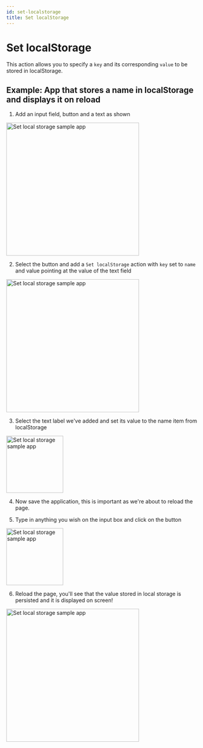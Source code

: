 ```yaml
---
id: set-localstorage
title: Set localStorage
---
```


# Set localStorage

This action allows you to specify a `key` and its corresponding `value` to be stored in localStorage.

## Example: App that stores a name in localStorage and displays it on reload

1. Add an input field, button and a text as shown
<img src="/img/actions/localstorage/sample-app-1.png" alt="Set local storage sample app" height="350" />

2. Select the button and add a `Set localStorage` action with `key` set to `name` and value pointing at the value of the text field
<img src="/img/actions/localstorage/sample-app-2.png" alt="Set local storage sample app" height="350" />

3. Select the text label we've added and set its value to the name item from localStorage
<img src="/img/actions/localstorage/sample-app-3.png" alt="Set local storage sample app" height="150" />

4. Now save the application, this is important as we're about to reload the page.

5. Type in anything you wish on the input box and click on the button
<img src="/img/actions/localstorage/sample-app-4.png" alt="Set local storage sample app" height="150" />

6. Reload the page, you'll see that the value stored in local storage is persisted and it is displayed on screen!
<img src="/img/actions/localstorage/sample-app-5.png" alt="Set local storage sample app" height="350" />

